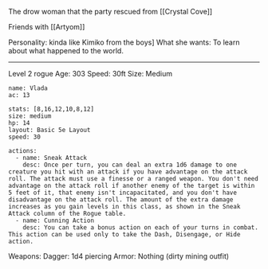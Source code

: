 The drow woman that the party rescued from [[Crystal Cove]]

Friends with [[Artyom]]

Personality: kinda like Kimiko from the boys]
What she wants: To learn about what happened to the world.


___

Level 2 rogue
Age: 303
Speed: 30ft
Size: Medium

```statblock
name: Vlada
ac: 13

stats: [8,16,12,10,8,12]
size: medium
hp: 14
layout: Basic 5e Layout
speed: 30

actions:
  - name: Sneak Attack
    desc: Once per turn, you can deal an extra 1d6 damage to one creature you hit with an attack if you have advantage on the attack roll. The attack must use a finesse or a ranged weapon. You don't need advantage on the attack roll if another enemy of the target is within 5 feet of it, that enemy isn't incapacitated, and you don't have disadvantage on the attack roll. The amount of the extra damage increases as you gain levels in this class, as shown in the Sneak Attack column of the Rogue table.
  - name: Cunning Action
    desc: You can take a bonus action on each of your turns in combat. This action can be used only to take the Dash, Disengage, or Hide action.

```


Weapons:
Dagger: 1d4 piercing 
Armor: Nothing (dirty mining outfit)